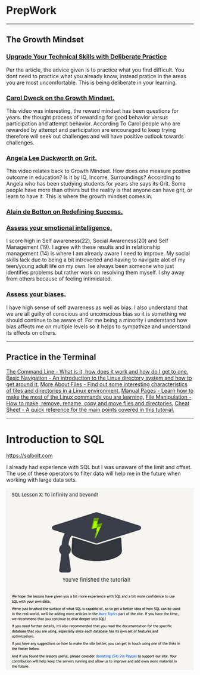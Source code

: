 # PrepWork 

----

## The Growth Mindset

### [Upgrade Your Technical Skills with Deliberate Practice](https://web.archive.org/web/20160616225417/http://www.happybearsoftware.com/upgrade-your-technical-skills-with-deliberate-practice)

Per the article, the advice given is to practice what you find difficult. You dont need to practice what you already know, instead pratice in the areas you are most uncomfortable. This is being deliberate in your learning. 

### [Carol Dweck on the Growth Mindset.](https://www.ted.com/talks/carol_dweck_the_power_of_believing_that_you_can_improve?language=en)

This video was interesting, the reward mindset has been questions for years. the thought process of rewarding for good behavior versus participation and attempt behavior. According To Carol people who are rewarded by attempt and participation are encouraged to keep trying therefore will seek out challenges and will have positive outlook towards challenges.

### [Angela Lee Duckworth on Grit.](https://www.ted.com/talks/angela_lee_duckworth_grit_the_power_of_passion_and_perseverance)

This video relates back to Growth Mindset. How does one measure postive outcome in education? Is it by IQ, Income, Surroundings? Accoirding to Angela who has been studying students for years she says its Grit. Some people have more than others but the reality is that anyone can have grit, or learn to have it. This is where the growth mindset comes in. 
 
### [Alain de Botton on Redefining Success.](https://www.ted.com/talks/alain_de_botton_a_kinder_gentler_philosophy_of_success)

### [Assess your emotional intelligence.](https://codefellows.github.io/common_curriculum/career_coaching/201/emotional-intelligence-assessment.html)

I score high in Self awareness(22), Social Awareness(20) and Self Management (19). I agree with these results and in relationship management (14) is where I am already aware I need to improve. My social skills lack due to being a bit introverted and having to navigate alot of my teen/young adult life on my own. Ive always been someone who just identifies problems but rather work on resolving them myself. I shy away from others because of feeling intimidated. 

### [Assess your biases.](https://codefellows.github.io/common_curriculum/career_coaching/301/bias-assessment.html)

I have high sense of self awareness as well as bias. I also understand that we are all guilty of conscious and unconscious bias so it is something we should continue to be aware of. For me being a minority i understand how bias affects me on multiple levels so it helps to sympathize and understand its effects on others. 

----

## Practice in the Terminal

[The Command Line - What is it, how does it work and how do I get to one.](https://ryanstutorials.net/linuxtutorial/commandline.php)
[Basic Navigation - An introduction to the Linux directory system and how to get around it.](https://ryanstutorials.net/linuxtutorial/navigation.php)
[More About Files - Find out some interesting characteristics of files and directories in a Linux environment.](https://ryanstutorials.net/linuxtutorial/aboutfiles.php)
[Manual Pages - Learn how to make the most of the Linux commands you are learning.](https://ryanstutorials.net/linuxtutorial/manual.php)
[File Manipulation - How to make, remove, rename, copy and move files and directories.](https://ryanstutorials.net/linuxtutorial/filemanipulation.php)
[Cheat Sheet - A quick reference for the main points covered in this tutorial.](https://ryanstutorials.net/linuxtutorial/cheatsheet.php)

----

# Introduction to SQL

https://sqlbolt.com

I already had experience with SQL but I was unaware of the limit and offset. The use of these operators to filter data will help me in the future when working with large data sets. 

<img src=img/2022-04-17_18-05-05.jpg>
